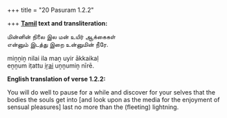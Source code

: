 +++
title = "20 Pasuram 1.2.2"

+++
**[Tamil](/definition/tamil#history "show Tamil definitions") text and transliteration:**

மின்னின் நிலை இல மன் உயிர் ஆக்கைகள்  
என்னும் இடத்து இறை உன்னுமின் நீரே.

miṉṉiṉ nilai ila maṉ uyir ākkaikaḷ  
eṉṉum iṭattu [iṟai](/definition/iṟai#history "show iṟai definitions") uṉṉumiṉ nīrē.

**English translation of verse 1.2.2:**

You will do well to pause for a while and discover for your selves that the bodies the souls get into [and look upon as the media for the enjoyment of sensual pleasures] last no more than the (fleeting) lightning.


